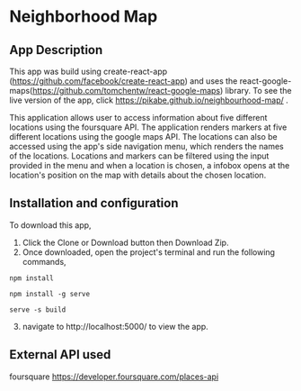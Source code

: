 Neighborhood Map
===
App Description
---
This app was build using create-react-app (https://github.com/facebook/create-react-app) and uses the react-google-maps(https://github.com/tomchentw/react-google-maps) library.
To see the live version of the app, click https://pikabe.github.io/neighbourhood-map/ .

This application allows user to access information about five different locations using the foursquare API.
The application renders markers at five different locations using the google maps API. The locations can also be accessed using the app's side navigation menu, which renders the names of the locations. Locations and markers can be filtered using the input provided in the menu and when a location is chosen, a infobox opens at the location's position on the map with details about the chosen location.

Installation and configuration
---

To download this app,
1) Click the Clone or Download button then Download Zip.
2) Once downloaded, open the project's terminal and run the following commands,
```
npm install

```
```
npm install -g serve

```
```
serve -s build

```
3) navigate to http://localhost:5000/ to view the app.


External API used
---
foursquare https://developer.foursquare.com/places-api
